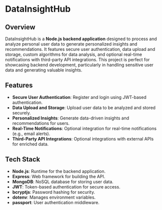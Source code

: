 # DataInsightHub 

## Overview

DataInsightHub is a **Node.js backend application** designed to process and analyze personal user data to generate personalized insights and recommendations. It features secure user authentication, data upload and storage, custom algorithms for data analysis, and optional real-time notifications with third-party API integrations. This project is perfect for showcasing backend development, particularly in handling sensitive user data and generating valuable insights.

## Features

- **Secure User Authentication**: Register and login using JWT-based authentication.
- **Data Upload and Storage**: Upload user data to be analyzed and stored securely.
- **Personalized Insights**: Generate data-driven insights and recommendations for users.
- **Real-Time Notifications**: Optional integration for real-time notifications (e.g., email alerts).
- **Third-Party API Integrations**: Optional integrations with external APIs for enriched data.

## Tech Stack

- **Node.js**: Runtime for the backend application.
- **Express**: Web framework for building the API.
- **MongoDB**: NoSQL database for storing user data.
- **JWT**: Token-based authentication for secure access.
- **bcryptjs**: Password hashing for security.
- **dotenv**: Manages environment variables.
- **passport**: User authentication middleware.

## Installation

### Prerequisites

- **Node.js** and **npm** must be installed on your machine.

### Steps

1. **Clone the repository**:
   ```bash
   git clone https://github.com/Nuraj250/DataInsightHub.git
   ```

2. **Navigate to the project directory**:
   ```bash
   cd DataInsightHub
   ```

3. **Install dependencies**:
   ```bash
   npm install
   ```

4. **Set up environment variables**:
   Create a `.env` file in the root directory and add the following:
   ```
   DB_URI=mongodb://localhost:27017/data-insight-hub
   JWT_SECRET=your_jwt_secret
   SESSION_SECRET=your_session_secret
   ```

5. **Run the application**:
   ```bash
   npm start
   ```

   The server will run on port `5000` by default.

## API Endpoints

### Authentication

- **POST /auth/register**: Register a new user.
    - **Body**: 
      ```json
      { "username": "user1", "password": "password123" }
      ```
    - **Response**:
      ```json
      { "token": "JWT_TOKEN" }
      ```

- **POST /auth/login**: Login a user.
    - **Body**:
      ```json
      { "username": "user1", "password": "password123" }
      ```
    - **Response**:
      ```json
      { "token": "JWT_TOKEN" }
      ```

### Data Management

- **POST /data/upload**: Upload user data (authenticated).
    - **Body**:
      ```json
      { "data": { "activityLevel": 7, "steps": 12000 } }
      ```
    - **Response**:
      ```json
      { "message": "Data uploaded successfully", "data": { "activityLevel": 7, "steps": 12000 } }
      ```

- **GET /data**: Retrieve uploaded data (authenticated).
    - **Response**:
      ```json
      [{ "activityLevel": 7, "steps": 12000 }]
      ```

### Insights

- **GET /insights**: Generate insights based on uploaded data (authenticated).
    - **Response**:
      ```json
      [{ "recommendation": "Increase your activity level." }]
      ```

## File Structure

```
DataInsightHub
├── config
│   ├── db.js             # MongoDB connection setup
│   ├── jwt.js            # JWT generation and verification
│   └── passport.js       # Passport authentication strategy
├── controllers
│   ├── authController.js # Handles registration and login
│   ├── dataController.js # Handles data upload and retrieval
│   └── insightsController.js # Handles insights generation
├── middleware
│   ├── authMiddleware.js # JWT authentication middleware
│   └── validationMiddleware.js # Data validation middleware
├── models
│   ├── userModel.js      # User schema for MongoDB
│   └── dataModel.js      # Data schema for MongoDB
├── routes
│   ├── authRoutes.js     # Authentication routes
│   └── dataRoutes.js     # Data handling routes
├── services
│   ├── insightService.js # Service to generate insights from data
│   └── dataService.js    # Data processing service
├── utils
│   ├── generateToken.js  # Token generation utility
│   └── logger.js         # Logging utility
├── .env                  # Environment variables
├── .gitignore            # Git ignore file to exclude node_modules
├── app.js                # Main application entry point
├── package.json          # Project metadata and dependencies
└── README.md             # Project documentation
```

## Contributing

To contribute:

1. Fork the repository.
2. Create a feature branch.
3. Commit your changes.
4. Push to your fork and submit a pull request.

## License

MIT License.

